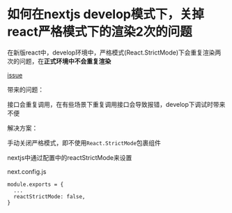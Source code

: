# 如何在nextjs develop模式下，关掉react严格模式下的渲染2次的问题

在新版react中，develop环境中，严格模式(React.StrictMode)下会重复渲染两次的问题，在**正式环境中不会重复渲染**

[issue](https://github.com/facebook/react/issues/17786)

带来的问题：

接口会重复调用，在有些场景下重复调用接口会导致报错，develop下调试时带来不便

解决方案：

手动关闭严格模式，即不使用`React.StrictMode`包裹组件

nextjs中通过配置中的reactStrictMode来设置

next.config.js
```
module.exports = {
  ...
  reactStrictMode: false,
}
```
